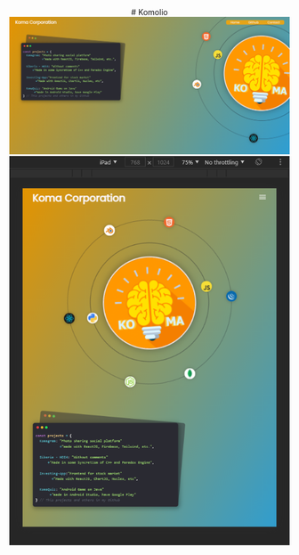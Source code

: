<div align=center>
# Komolio

<img src='https://github.com/Ivan-Corporation/Komolio/blob/main/2.png'>

<img src='https://github.com/Ivan-Corporation/Komolio/blob/main/1.png'>
</div>

